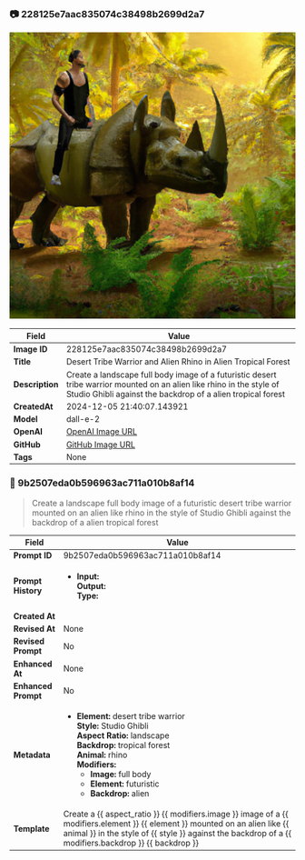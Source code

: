 

### 📷 228125e7aac835074c38498b2699d2a7 


![data.id](./228125e7aac835074c38498b2699d2a7.jpg)


| Field          | Value                                                                                                                     |
|----------------|---------------------------------------------------------------------------------------------------------------------------|
| **Image ID**             | 228125e7aac835074c38498b2699d2a7                                                                                                             |
| **Title**           | Desert Tribe Warrior and Alien Rhino in Alien Tropical Forest                                                                                                       |
| **Description**           | Create a landscape full body image of a futuristic desert tribe warrior mounted on an alien like rhino in the style of Studio Ghibli against the backdrop of a alien tropical forest                                                                                                       |
| **CreatedAt**        | 2024-12-05 21:40:07.143921                                                                                                        |
| **Model**        | dall-e-2                                                                                                        |
| **OpenAI**         | [OpenAI Image URL](https://oaidalleapiprodscus.blob.core.windows.net/private/org-TZj0gKpq3CiXdXNznVOkBYav/user-t5KW5S6yYiCS0u4yDWasqnEP/img-zrYx4spyDNdOCI5vBiwDnByv.png?st=2024-12-05T20%3A40%3A01Z&se=2024-12-05T22%3A40%3A01Z&sp=r&sv=2024-08-04&sr=b&rscd=inline&rsct=image/png&skoid=d505667d-d6c1-4a0a-bac7-5c84a87759f8&sktid=a48cca56-e6da-484e-a814-9c849652bcb3&skt=2024-12-05T19%3A11%3A18Z&ske=2024-12-06T19%3A11%3A18Z&sks=b&skv=2024-08-04&sig=kgJCgr3Ibp6Zee2d8TFN8NiQrxVpgnbyjvpzY3w3ULk%3D)                                                                                |
| **GitHub**         | [GitHub Image URL](https://raw.githubusercontent.com/Caneta-Silva/studio-ghibli/blob/main/images/228125e7aac835074c38498b2699d2a7/228125e7aac835074c38498b2699d2a7.jpg)                                                                                |
| **Tags**       | None                                                                                                                   |

### 📜 9b2507eda0b596963ac711a010b8af14

> Create a landscape full body image of a futuristic desert tribe warrior mounted on an alien like rhino in the style of Studio Ghibli against the backdrop of a alien tropical forest

| Field          | Value                                                                                                                                                                      |
|----------------|----------------------------------------------------------------------------------------------------------------------------------------------------------------------------|
| **Prompt ID**  | 9b2507eda0b596963ac711a010b8af14                                                                                                                                                            |
| **Prompt History** | <ul><li>**Input:**  <br> **Output:**  <br> **Type:** </li></ul> |
| **Created At** |                                                                                                                                                    |
| **Revised At** | None                                                                                                                                                   |
| **Revised Prompt** | No                                                                                                                                                                      |
| **Enhanced At** | None                                                                                                                                                  |
| **Enhanced Prompt** | No                                                                                                                                                                    |
| **Metadata**   | <ul><li>**Element:** desert tribe warrior <br> **Style:** Studio Ghibli <br> **Aspect Ratio:** landscape <br> **Backdrop:** tropical forest <br> **Animal:** rhino <br> **Modifiers:**<ul><li>**Image:** full body</li><li>**Element:** futuristic</li><li>**Backdrop:** alien</li></ul></li></ul> |
| **Template**   | Create a {{ aspect_ratio }} {{ modifiers.image }} image of a {{ modifiers.element }} {{ element }} mounted on an alien like {{ animal }} in the style of {{ style }} against the backdrop of a {{ modifiers.backdrop }} {{ backdrop }}                                                                                                                                           |


